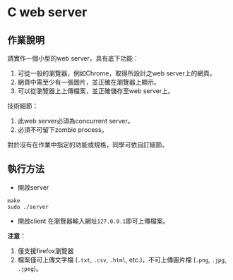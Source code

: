 # C web server
## 作業說明
請實作一個小型的web server，具有底下功能：
1. 可從一般的瀏覽器，例如Chrome，取得所設計之web server上的網頁。
2. 網頁中需至少有一張圖片，並正確在瀏覽器上顯示。
3. 可以從瀏覽器上上傳檔案，並正確儲存至web server上。

技術細節：
1. 此web server必須為concurrent server。
2. 必須不可留下zombie process。

對於沒有在作業中指定的功能或規格，同學可依自訂細節。
<br>

## 執行方法
- 開啟server
```
make
sudo ./server
```
- 開啟client
在瀏覽器輸入網址`127.0.0.1`即可上傳檔案。

**注意**：
1. 僅支援firefox瀏覽器
2. 檔案僅可上傳文字檔 (`.txt`, `.csv`, `.html`, etc.)，不可上傳圖片檔 (`.png`, `.jpg`, `.jpeg`)。